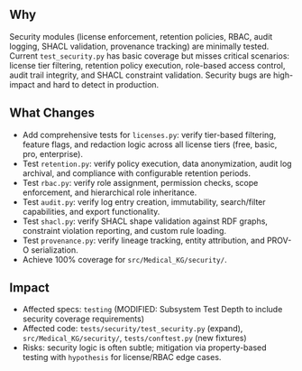 ## Why

Security modules (license enforcement, retention policies, RBAC, audit logging, SHACL validation, provenance tracking) are minimally tested. Current `test_security.py` has basic coverage but misses critical scenarios: license tier filtering, retention policy execution, role-based access control, audit trail integrity, and SHACL constraint validation. Security bugs are high-impact and hard to detect in production.

## What Changes

- Add comprehensive tests for `licenses.py`: verify tier-based filtering, feature flags, and redaction logic across all license tiers (free, basic, pro, enterprise).
- Test `retention.py`: verify policy execution, data anonymization, audit log archival, and compliance with configurable retention periods.
- Test `rbac.py`: verify role assignment, permission checks, scope enforcement, and hierarchical role inheritance.
- Test `audit.py`: verify log entry creation, immutability, search/filter capabilities, and export functionality.
- Test `shacl.py`: verify SHACL shape validation against RDF graphs, constraint violation reporting, and custom rule loading.
- Test `provenance.py`: verify lineage tracking, entity attribution, and PROV-O serialization.
- Achieve 100% coverage for `src/Medical_KG/security/`.

## Impact

- Affected specs: `testing` (MODIFIED: Subsystem Test Depth to include security coverage requirements)
- Affected code: `tests/security/test_security.py` (expand), `src/Medical_KG/security/`, `tests/conftest.py` (new fixtures)
- Risks: security logic is often subtle; mitigation via property-based testing with `hypothesis` for license/RBAC edge cases.
